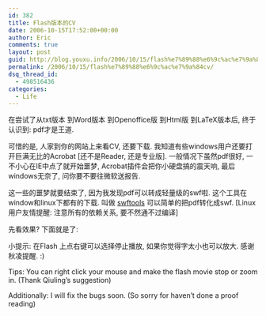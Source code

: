 ```yaml
---
id: 382
title: Flash版本的CV
date: 2006-10-15T17:52:00+00:00
author: Eric
comments: true
layout: post
guid: http://blog.youxu.info/2006/10/15/flash%e7%89%88%e6%9c%ac%e7%9a%84cv/
permalink: /2006/10/15/flash%e7%89%88%e6%9c%ac%e7%9a%84cv/
dsq_thread_id:
  - 498516436
categories:
  - Life
---
```

在尝试了从txt版本 到Word版本 到Openoffice版 到Html版 到LaTeX版本后, 终于认识到: pdf才是王道.

可惜的是, 人家到你的网站上来看CV, 还要下载. 我知道有些windows用户还要打开巨满无比的Acrobat [还不是Reader, 还是专业版]. 一般情况下虽然pdf很好, 一不小心在IE中点了就开始噩梦, Acrobat插件会把你小硬盘搞的震天响, 最后windows无奈了, 问你要不要往微软送报告.

这一些的噩梦就要结束了, 因为我发现pdf可以转成轻量级的swf啦. 这个工具在window和linux下都有的下载. 叫做 [swftools](http://www.swftools.org/download.html) 可以简单的把pdf转化成swf. [Linux用户友情提醒: 注意所有的依赖关系, 要不然通不过编译]
  
先看效果? 下面就是了:
  

  
小提示: 在Flash 上点右键可以选择停止播放, 如果你觉得字太小也可以放大. 感谢秋凌提醒. :)
  
Tips: You can right click your mouse and make the flash movie stop or zoom in. (Thank Qiuling&#8217;s suggestion)
  
Additionally: I will fix the bugs soon. (So sorry for haven&#8217;t done a proof reading)